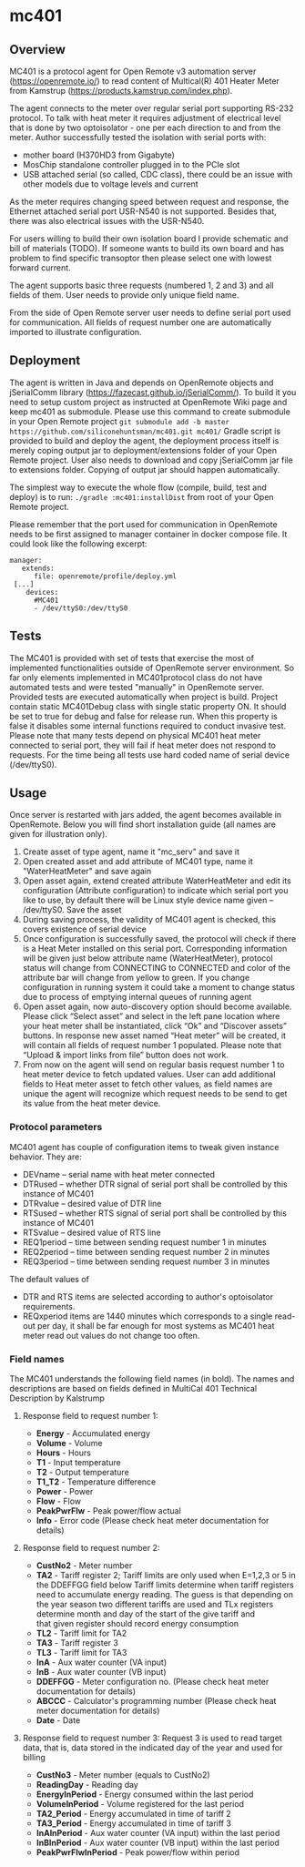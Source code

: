 # mc401
## Overview
MC401 is a protocol agent for Open Remote v3 automation server (https://openremote.io/) to read content of Multical(R) 401 Heater Meter from Kamstrup (https://products.kamstrup.com/index.php). 

The agent connects to the meter over regular serial port supporting RS-232 protocol. To talk with heat meter it requires adjustment of electrical level that is done by two optoisolator - one per each direction to and from the meter. Author successfully tested the isolation with serial ports with:
* mother board (H370HD3 from Gigabyte)
* MosChip standalone controller plugged in to the PCIe slot
* USB attached serial (so called, CDC class), there could be an issue with other models due to voltage levels and current 

As the meter requires changing speed between request and response, the Ethernet attached serial port USR-N540 is not supported. Besides that, there was also electrical issues with the USR-N540.

For users willing to build their own isolation board I provide schematic and bill of materials (TODO). If someone wants to build its own board and has problem to find specific transoptor then please select one with lowest forward current.

The agent supports basic three requests (numbered 1, 2 and 3) and all fields of them. User needs to provide only unique field name.

From the side of Open Remote server user needs to define serial port used for communication. All fields of request number one are automatically imported to illustrate configuration. 

## Deployment
The agent is written in Java and depends on OpenRemote objects and jSerialComm library (https://fazecast.github.io/jSerialComm/). To build it you need to setup custom project as instructed at OpenRemote Wiki page and keep mc401 as submodule. Please use this command to create submodule in your Open Remote project `git submodule add -b master https://github.com/siliconehuntsman/mc401.git mc401/`
Gradle script is provided to build and deploy the agent, the deployment process itself is merely coping output jar to deployment/extensions folder of your Open Remote project. User also needs to download and copy jSerialComm jar file to extensions folder. Copying of output jar should happen automatically.

The simplest way to execute the whole flow (compile, build, test and deploy) is to run: `./gradle :mc401:installDist` from root of your Open Remote project.  

Please remember that the port used for communication in OpenRemote needs to be first assigned to manager container in docker compose file. It could look like the following excerpt:
``` 
manager:
   extends:
      file: openremote/profile/deploy.yml
 [...]
    devices:
      #MC401
      - /dev/ttyS0:/dev/ttyS0
```    

## Tests
The MC401 is provided with set of tests that exercise the most of implemented functionalities outside of OpenRemote server environment. So far only elements implemented in MC401protocol class do not have automated tests and were tested "manually" in OpenRemote server. Provided tests are executed automatically when project is build. Project contain static MC401Debug class with single static property ON. It should be set to true for debug and false for release run. When this property is false it disables some internal functions required to conduct invasive test.
Please note that many tests depend on physical MC401 heat meter connected to serial port, they will fail if heat meter does not respond to requests. For the time being all tests use hard coded name of serial device (/dev/ttyS0).

## Usage
Once server is restarted with jars added, the agent becomes available in OpenRemote. Below you will find short installation guide (all names are given for illustration only).
1. Create asset of type agent, name it "mc_serv" and save it
2. Open created asset and add attribute of MC401 type, name it "WaterHeatMeter" and save again
3. Open asset again, extend created attribute WaterHeatMeter and edit its configuration (Attribute configuration) to indicate which serial port you like to use, by default there will be Linux style device name given – /dev/ttyS0. Save the asset
4. During saving process, the validity of MC401 agent is checked, this covers existence of serial device
5. Once configuration is successfully saved, the protocol will check if there is a Heat Meter installed on this serial port. Corresponding information will be given just below attribute name (WaterHeatMeter), protocol status will change from CONNECTING to CONNECTED and color of the attribute bar will change from yellow to green.
If you change configuration in running system it could take a moment to change status due to process of emptying internal queues of running agent
6. Open asset again, now auto-discovery option should become available. Please click “Select asset” and select in the left pane location where your heat meter shall be instantiated, click “Ok” and “Discover assets” buttons. In response new asset named “Heat meter” will be created, it will contain all fields of request number 1 populated. Please note that “Upload & import links from file” button does not work.
7. From now on the agent will send on regular basis request number 1 to heat meter device to fetch updated values. User can add additional fields to Heat meter asset to fetch other values, as field names are unique the agent will recognize which request needs to be send to get its value from the heat meter device.

### Protocol parameters
MC401 agent has couple of configuration items to tweak given instance behavior. They are:
* DEVname – serial name with heat meter connected
* DTRused – whether DTR signal of serial port shall be controlled by this instance of MC401
* DTRvalue – desired value of DTR line
* RTSused – whether RTS signal of serial port shall be controlled by this instance of MC401
* RTSvalue – desired value of RTS line
* REQ1period – time between sending request number 1 in minutes
* REQ2period – time between sending request number 2 in minutes
* REQ3period – time between sending request number 3 in minutes

The default values of 
* DTR and RTS items are selected according to author's optoisolator requirements.
* REQxperiod items are 1440 minutes which corresponds to a single read-out per day, it shall be far enough for most systems as MC401 heat meter read out values do not change too often. 

### Field names
The MC401 understands the following field names (in bold). The names and descriptions are based on fields defined in MultiCal 401 Technical Description by Kalstrump
1. Response field to request number 1:
   * **Energy** - Accumulated energy
   * **Volume** - Volume
   * **Hours** - Hours
   * **T1** - Input temperature
   * **T2** - Output temperature
   * **T1_T2** - Temperature difference
   * **Power** - Power
   * **Flow** - Flow
   * **PeakPwrFlw** - Peak power/flow actual
   * **Info** - Error code (Please check heat meter documentation for details)
     
2. Response field to request number 2:
   * **CustNo2** - Meter number
   * **TA2** - Tariff register 2; Tariff limits are only used when E=1,2,3 or 5 in the DDEFFGG field below
            Tariff limits determine when tariff registers need to accumulate energy reading.
            The guess is that depending on the year season two different tariffs are used and
            TLx registers determine month and day of the start of the give tariff and  
            that given register should record energy consumption
   * **TL2** - Tariff limit for TA2
   * **TA3** - Tariff register 3
   * **TL3** - Tariff limit for TA3
   * **InA** - Aux water counter (VA input)
   * **InB** - Aux water counter (VB input)
   * **DDEFFGG** - Meter configuration no. (Please check heat meter documentation for details)
   * **ABCCC** - Calculator's programming number (Please check heat meter documentation for details)        
   * **Date** - Date
    
3. Response field to request number 3: Request 3 is used to read target data, that is, data stored in the indicated day of the year and used for billing
   * **CustNo3** - Meter number (equals to CustNo2)
   * **ReadingDay** - Reading day
   * **EnergyInPeriod** - Energy consumed within the last period
   * **VolumeInPeriod** - Volume registered for the last period
   * **TA2_Period** - Energy accumulated in time of tariff 2
   * **TA3_Period** - Energy accumulated in time of tariff 3
   * **InAInPeriod** - Aux water counter (VA input) within the last period
   * **InBInPeriod** - Aux water counter (VB input) within the last period
   * **PeakPwrFlwInPeriod** - Peak power/flow within period
